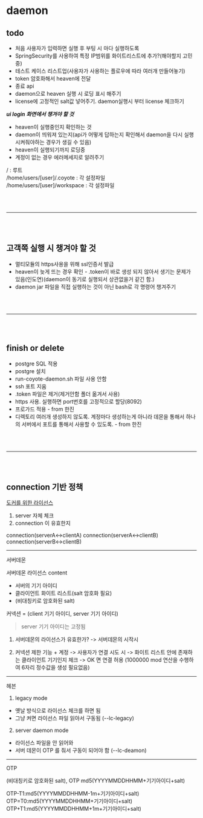 # daemon

## todo

- 처음 사용자가 입력하면 실행 후 부팅 시 마다 실행하도록
- SpringSecurity를 사용하여 특정 IP범위를 화이트리스트에 추가?(해야할지 고민중)
- 테스트 케이스 리스트업(사용자가 사용하는 플로우에 따라 여러개 만들어놓기)
- token 암호화해서 heaven에 전달
- 종료 api
- daemon으로 heaven 실행 시 로딩 표시 해주기
- license에 고정적인 salt값 넣어주기. daemon실행시 부터 license 체크하기

**_ui login 화면에서 챙겨야 할 것_**

- heaven이 실행중인지 확인하는 것
- daemon이 띄워져 있는지(api가 어떻게 답하는지 확인해서 daemon을 다시 실행시켜줘야하는 경우가 생길 수 있음)
- heaven이 실행되기까지 로딩중
- 계정이 없는 경우 에러메세지로 알려주기

/ : 루트  
/home/users/[user]/.coyote : 각 설정파일  
/home/users/[user]/workspace : 각 설정파일

<br /><br />

---

<br /><br />

## 고객쪽 실행 시 챙겨야 할 것

- 멀티모듈의 https사용을 위해 ssl인증서 발급
- heaven이 늦게 뜨는 경우 확인 - .token이 바로 생성 되지 않아서 생기는 문제가 있음(인도연)(daemon이 동기로 실행되서 상관없을거 같긴 함.)
- daemon jar 파일을 직접 실행하는 것이 아닌 bash로 각 명령어 챙겨주기

<br /><br />

---

<br /><br />

## finish or delete

- postgre SQL 적용
- postgre 설치
- run-coyote-daemon.sh 파일 사용 안함
- ssh 포트 지움
- .token 파일은 제거(제거안함 폴더 옮겨서 사용)
- https 사용. 실행하면 port번호를 고정적으로 할당(8092)
- 프로가드 적용 - from 한진
- 디렉토리 여러개 생성하지 않도록. 계정마다 생성하는게 아니라 데몬을 통해서 하나의 서버에서 포트를 통해서 사용할 수 있도록. - from 한진

<br /><br />

---

<br /><br />

## connection 기반 정책

[도커를 위한 라이선스](https://docs.google.com/presentation/d/11XEImASkMkR1X2lFqSp4zc7WDK4e-J9Hz3NjMDzaVr4/edit#slide=id.g15024441d7e_0_82)

1. server 자체 체크
2. connection 이 유효한지

connection(serverA<->clientA)
connection(serverA<->clientB)
connection(serverB<->clientB)

---

서버데몬

서버데몬 라이선스 content

- 서버의 기기 아이디
- 클라이언트 화이트 리스트(salt 암호화 필요)
- (비대칭키로 암호화된 salt)

커넥션 = (client 기기 아이디, server 기기 아이디)

> server 기기 아이디는 고정됨

1. 서버데몬의 라이선스가 유효한가?
   -> 서버데몬의 시작시

2. 커넥션 제한 기능 + 계정
   -> 사용자가 연결 시도 시
   -> 화이트 리스트 안에 존재하는 클라이언트 기기인지 체크
   -> OK 면 연결 허용
   (1000000 mod 연산을 수행하여 6자리 정수값을 생성 필요없음)

---

헤븐

1. legacy mode

- 옛날 방식으로 라이선스 체크를 하면 됨
- 그냥 켜면 라이선스 파일 읽아서 구동됨 (--lc-legacy)

2. server daemon mode

- 라이선스 파일을 안 읽어와
- 서버 데몬이 OTP 를 줘서 구동이 되어야 함 (--lc-deamon)

---

OTP

(비대칭키로 암호화된 salt),
OTP md5(YYYYMMDDHHMM+기기아이디+salt)

OTP-T1:md5(YYYYMMDDHHMM-1m+기기아이디+salt)
OTP=T0:md5(YYYYMMDDHHMM+기기아이디+salt)
OTP+T1:md5(YYYYMMDDHHMM+1m+기기아이디+salt)
